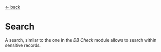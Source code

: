 [<- back](../Readme.md)

# Search

A search, similar to the one in the *DB Check* module allows to search within sensitive records.
